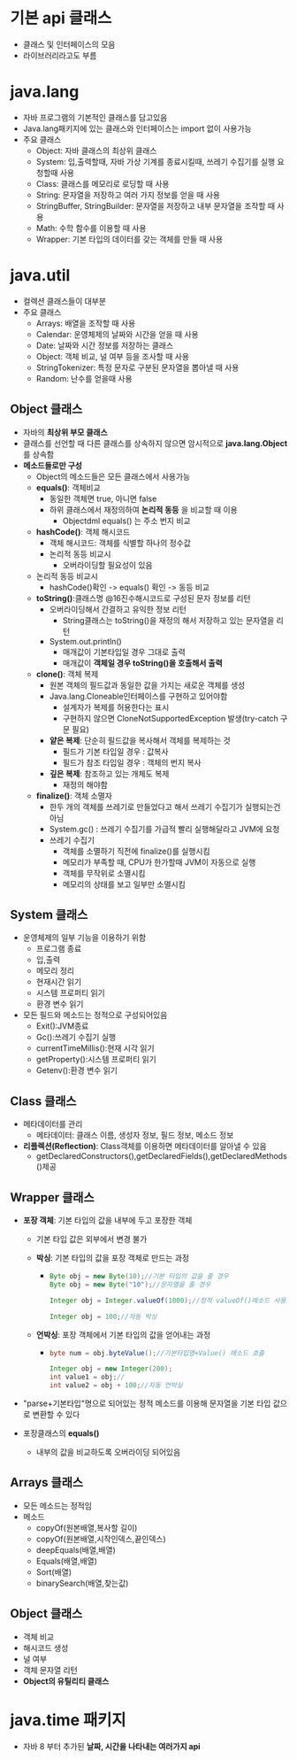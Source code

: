 # 기본 api 클래스

* 클래스 및 인터페이스의 모음
* 라이브러리라고도 부름

# java.lang

* 자바 프로그램의 기본적인 클래스를 담고있음
* Java.lang패키지에 있는 클래스와 인터페이스는 import 없이 사용가능
* 주요 클래스
  * Object: 자바 클래스의 최상위 클래스
  * System: 입,출력할때, 자바 가상 기계를 종료시킬때, 쓰레기 수집기를 실행 요청할때 사용
  * Class: 클래스를 메모리로 로딩할 때 사용
  * String: 문자열을 저장하고 여러 가지 정보를 얻을 때 사용
  * StringBuffer, StringBuilder: 문자열을 저장하고 내부 문자열을 조작할 때 사용
  * Math: 수학 함수를 이용할 때 사용
  * Wrapper: 기본 타입의 데이터를 갖는 객체를 만들 때 사용

# java.util

* 컬렉션 클래스들이 대부분
* 주요 클래스
  * Arrays: 배열을 조작할 때 사용
  * Calendar: 운영체제의 날짜와 시간을 얻을 때 사용
  * Date: 날짜와 시간 정보를 저장하는 클래스
  * Object: 객체 비교, 널 여부 등을 조사할 때 사용
  * StringTokenizer: 특정 문자로 구분된 문자열을 뽑아낼 때 사용
  * Random: 난수를 얻을때 사용

## Object 클래스

* 자바의 __최상위 부모 클래스__
* 클래스를 선언할 때 다른 클래스를 상속하지 않으면 암시적으로 __java.lang.Object__ 를 상속함
* __메소드들로만 구성__
  * Object의 메소드들은 모든 클래스에서 사용가능
  * __equals()__: 객체비교
    * 동일한 객체면 true, 아니면 false
    * 하위 클래스에서 재정의하여 __논리적 동등__ 을 비교할 때 이용
      * Objectdml equals() 는 주소 번지 비교
  * __hashCode()__: 객체 해시코드
    * 객체 해시코드: 객체를 식별할 하나의 정수값
    * 논리적 동등 비교시
      * 오버라이딩할 필요성이 있음
  * 논리적 동등 비교시
    * hashCode()확인 -> equals() 확인 -> 동등 비교
  * __toString()__:클래스명 @16진수해시코드로 구성된 문자 정보를 리턴
    * 오버라이딩해서 간결하고 유익한 정보 리턴
      * String클래스는 toString()을 재정의 해서 저장하고 있는 문자열을 리턴
    * System.out.println()
      * 매개값이 기본타입일 경우 그대로 출력
      * 매개값이 __객체일 경우 toString()을 호출해서 출력__
  * __clone()__: 객체 복제
    * 원본 객체의 필드값과 동일한 값을 가지는 새로운 객체를 생성
    * Java.lang.Cloneable인터페이스를 구현하고 있어야함
      * 설계자가 복제를 허용한다는 표시
      * 구현하지 않으면 CloneNotSupportedException 발생(try-catch 구문 필요)
    * __얕은 복제__: 단순히 필드값을 복사해서 객체를 복제하는 것
      * 필드가 기본 타입일 경우 : 값복사
      * 필드가 참조 타입일 경우 : 객체의 번지 복사
    * __깊은 복제__: 참조하고 있는 개체도 복제
      * 재정의 해야함
  * __finalize()__: 객체 소멸자
    * 한두 개의 객체를 쓰레기로 만들었다고 해서 쓰레기 수집기가 실행되는건 아님
    * System.gc() : 쓰레기 수집기를 가급적 빨리 실행해달라고 JVM에 요청
    * 쓰레기 수집기
      * 객체를 소멸하기 직전에 finalize()를 실행시킴
      * 메모리가 부족할 때, CPU가 한가할때 JVM이 자동으로 실행
      * 객체를 무작위로 소멸시킴
      * 메모리의 상태를 보고 일부만 소멸시킴

## System 클래스

* 운영체제의 일부 기능을 이용하기 위함
  * 프로그램 종료
  * 입,출력
  * 메모리 정리
  * 현재시간 읽기
  * 시스템 프로퍼티 읽기
  * 환경 변수 읽기
* 모든 필드와 메소드는 정적으로 구성되어있음
  * Exit():JVM종료
  * Gc():쓰레기 수집기 실행
  * currentTimeMillis():현재 시각 읽기
  * getProperty():시스템 프로퍼티 읽기
  * Getenv():환경 변수 읽기

## Class 클래스

* 메타데이터를 관리
  * 메타데이터: 클래스 이름, 생성자 정보, 필드 정보, 메소드 정보
* __리플렉션(Reflection)__: Class객체를 이용하면 메타데이터를 알아낼 수 있음
  * getDeclaredConstructors(),getDeclaredFields(),getDeclaredMethods()제공

## Wrapper 클래스

* __포장 객체__: 기본 타입의 값을 내부에 두고 포장한 객체

  * 기본 타입 값은 외부에서 변경 불가

  * __박싱__: 기본 타입의 값을 포장 객체로 만드는 과정

    * ```java
      Byte obj = new Byte(10);//기본 타입의 값을 줄 경우
      Byte obj = new Byte("10");//문자열을 줄 경우
      
      Integer obj = Integer.valueOf(1000);//정적 valueOf()메소드 사용
      
      Integer obj = 100;//자동 박싱
      ```

  * __언박싱__: 포장 객체에서 기본 타입의 값을 얻어내는 과정

    * ```java
      byte num = obj.byteValue();//기본타입명+Value() 메소드 호출
      
      Integer obj = new Integer(200);
      int value1 = obj;//
      int value2 = obj + 100;//자동 언박싱
      ```

* "parse+기본타입"명으로 되어있는 정적 메소드를 이용해 문자열을 기본 타입 값으로 변환할 수 있다
* 포장클래스의 __equals()__
  * 내부의 값을 비교하도록 오버라이딩 되어있음

## Arrays 클래스

* 모든 메소드는 정적임
* 메소드
  * copyOf(원본배열,복사할 길이)
  * copyOf(원본배열,시작인덱스,끝인덱스)
  * deepEquals(배열,배열)
  * Equals(배열,배열)
  * Sort(배열)
  * binarySearch(배열,찾는값)

## Object 클래스

* 객체 비교
* 해시코드 생성
* 널 여부
* 객체 문자열 리턴
* __Object의 유틸리티 클래스__

# java.time 패키지

* 자바 8 부터 추가된 __날짜, 시간을 나타내는 여러가지 api__